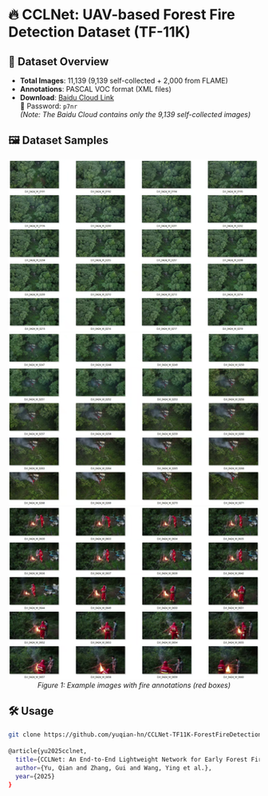 # 🔥 CCLNet: UAV-based Forest Fire Detection Dataset (TF-11K)

## 📌 Dataset Overview
- ​**Total Images**: 11,139 (9,139 self-collected + 2,000 from FLAME)
- ​**Annotations**: PASCAL VOC format (XML files)
- ​**Download**: [Baidu Cloud Link](https://pan.baidu.com/s/1g-pjbcMnjMLAAiKqUwClng?pwd=p7nr)  
  🔑 Password: `p7nr`  
  *(Note: The Baidu Cloud contains only the 9,139 self-collected images)*

## 🖼️ Dataset Samples
<div align="center">
  <img src="https://github.com/yuqian-hn/CCLNet-TF11K-ForestFireDetectionDataset/raw/main/docs/figures/dataset1.png" width="600">
  <br>
  <img src="https://github.com/yuqian-hn/CCLNet-TF11K-ForestFireDetectionDataset/raw/main/docs/figures/dataset2.png" width="600">
  <br>
  <img src="https://github.com/yuqian-hn/CCLNet-TF11K-ForestFireDetectionDataset/raw/main/docs/figures/dataset3.png" width="600">
  <br>
  <em>Figure 1: Example images with fire annotations (red boxes)</em>
</div>

## 🛠️ Usage
```bash
git clone https://github.com/yuqian-hn/CCLNet-TF11K-ForestFireDetectionDataset.git

@article{yu2025cclnet,
  title={CCLNet: An End-to-End Lightweight Network for Early Forest Fire Detection},
  author={Yu, Qian and Zhang, Gui and Wang, Ying et al.},
  year={2025}
}
